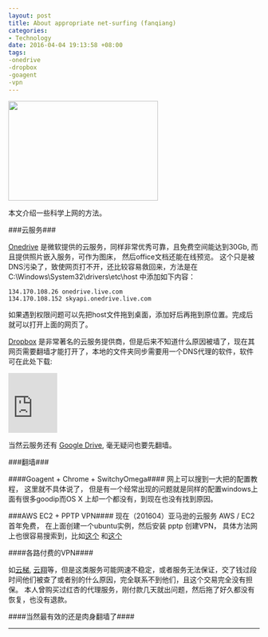 ```yaml
---
layout: post
title: About appropriate net-surfing (fanqiang)
categories: 
- Technology
date: 2016-04-04 19:13:58 +08:00
tags: 
-onedrive
-dropbox
-goagent
-vpn
---
```


<img src="https://rtkcmq.dm2302.livefilestore.com/y3mWZD0RndlIDIPAFiBkGJGjnUqMJ4COLEDAjjjRW3yF0g_yz12DkKKM0LCYbLndUw7SGwuaJ8KM7jSqAPzGxS4Q6UfySsiXGyIBmf1FseB5Vmb373slbOwwdnkn9K8X5VhR56coPi_mZ4n0Cc-PJrhFwnCBn8NKWkRx0VCYPMyFXE?width=300&height=200&cropmode=none" width="300" height="200" />


本文介绍一些科学上网的方法。

###云服务###

[Onedrive](https://www.onedrive.live.com) 是微软提供的云服务，同样非常优秀可靠，且免费空间能达到30Gb, 而且提供照片嵌入服务，可作为图床， 然后office文档还能在线预览。 这个只是被DNS污染了，致使网页打不开，还比较容易救回来，方法是在 C:\Windows\System32\drivers\etc\host 中添加如下内容：

	134.170.108.26 onedrive.live.com
	134.170.108.152 skyapi.onedrive.live.com

如果遇到权限问题可以先把host文件拖到桌面，添加好后再拖到原位置。完成后就可以打开上面的网页了。

[Dropbox](https://www.dropbox.com) 是非常著名的云服务提供商，但是后来不知道什么原因被墙了，现在其网页需要翻墙才能打开了，本地的文件夹同步需要用一个DNS代理的软件，软件可在此处下载:

<iframe src="https://onedrive.live.com/embed?cid=0769DCB84E94551A&resid=769DCB84E94551A%2169073&authkey=AKKNH5bF18joexc" width="98" height="120" frameborder="0" scrolling="no"></iframe>

当然云服务还有 [Google Drive]([https://www.google.com/drive/](https://www.google.com/drive/)), 毫无疑问也要先翻墙。

###翻墙###

####Goagent + Chrome + SwitchyOmega####
网上可以搜到一大把的配置教程， 这里就不具体说了， 但是有一个经常出现的问题就是同样的配置windows上面有很多goodip而OS X 上却一个都没有，到现在也没有找到原因。

###AWS EC2 + PPTP VPN####
现在（201604）亚马逊的云服务 AWS / EC2 首年免费， 在上面创建一个ubuntu实例，然后安装 pptp 创建VPN， 具体方法网上也很容易搜索到，比如[这个]([http://blog.banban.me/blog/2014/06/09/li-yong-awsmian-fei-zhang-hu-da-jian-vpn/](http://blog.banban.me/blog/2014/06/09/li-yong-awsmian-fei-zhang-hu-da-jian-vpn/)) 和[这个]([http://zhao.jinhai.de/post/1810.html](http://zhao.jinhai.de/post/1810.html))

####各路付费的VPN####

如[云梯](), [云翔]()等，但是这类服务可能网速不稳定，或者服务无法保证，交了钱过段时间他们被查了或者别的什么原因，完全联系不到他们，且这个交易完全没有担保。 本人曾购买过红杏的代理服务，刚付款几天就出问题，然后拖了好久都没有恢复，也没有退款。

####当然最有效的还是肉身翻墙了####

---
